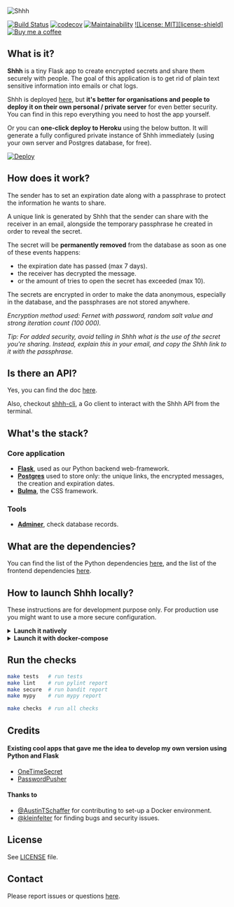 ![Shhh](https://i.imgur.com/0MPGbQj.png)

[![Build Status][travis-shield]][travis]
[![codecov][codecov-shield]][codecov]
[![Maintainability][codeclimate-shield]][codeclimate]
[![License: MIT][license-shield]][license]
[![Buy me a coffee][buymeacoffee-shield]][buymeacoffee]

## What is it?

**Shhh** is a tiny Flask app to create encrypted secrets and share 
them securely with people. The goal of this application is to get rid
of plain text sensitive information into emails or chat logs.  

Shhh is deployed [here](https://shhh-encrypt.herokuapp.com/), but
**it's better for organisations and people to deploy it on their own
personal / private server** for even better security. You can find
in this repo everything you need to host the app yourself.  

Or you can **one-click deploy to Heroku** using the below button.
It will generate a fully configured private instance of Shhh 
immediately (using your own server and Postgres database, for free).  

[![Deploy][heroku-shield]][heroku]

## How does it work?

The sender has to set an expiration date along with a passphrase to
protect the information he wants to share.  

A unique link is generated by Shhh that the sender can share with the
receiver in an email, alongside the temporary passphrase he created
in order to reveal the secret.  

The secret will be **permanently removed** from the database as soon 
as one of these events happens:  

* the expiration date has passed (max 7 days). 
* the receiver has decrypted the message. 
* or the amount of tries to open the secret has exceeded (max 10). 

The secrets are encrypted in order to make the data anonymous, 
especially in the database, and the passphrases are not stored 
anywhere.  

_Encryption method used: Fernet with password, random salt value and
strong iteration count (100 000)._  

_Tip: For added security, avoid telling in Shhh what is the use of
the secret you're sharing. Instead, explain this in your email, and 
copy the Shhh link to it with the passphrase._  

## Is there an API?

Yes, you can find the doc [here](https://app.swaggerhub.com/apis-docs/smallwat3r/shhh-api/1.0.0).  

Also, checkout [shhh-cli](https://github.com/smallwat3r/shhh-cli), 
a Go client to interact with the Shhh API from the terminal.  


## What's the stack?

### Core application
* **[Flask](https://flask.palletsprojects.com/en/1.1.x/)**, used as
our Python backend web-framework.  
* **[Postgres](https://www.postgresql.org/)** used to store only: 
the unique links, the encrypted messages, the creation and expiration
dates.  
* **[Bulma](https://bulma.io/)**, the CSS framework.  


### Tools
* **[Adminer](https://www.adminer.org/)**, check database records.  


## What are the dependencies?

You can find the list of the Python dependencies 
[here](https://github.com/smallwat3r/shhh/blob/master/requirements.txt), 
and the list of the frontend dependencies 
[here](https://github.com/smallwat3r/shhh/blob/master/package.json).

## How to launch Shhh locally?

These instructions are for development purpose only. For production 
use you might want to use a more secure configuration.

<details>
<summary><b>Launch it natively</b></summary>

#### Deps  

Make sure you have `make`, `yarn`, and obviously `python@3.8` 
installed on your machine.  

#### Postgres  

You will need a Postgres server running locally in the background. 
Create a database named `shhh`.  

```sql
CREATE DATABASE IF NOT EXISTS shhh;
```

#### Flask  

You will need to set up a few environment variables. We use them to 
configure Flask, as well as the application connection to the 
database.  

Rename the file `/envs/local.dev.template` to `/envs/local.dev` and 
fill in the missing values inside it (these are the values needed to 
connect to your local Postgres database).  

Once done, from the root of the repository, run  

```
make local
```

This command will make sure a virtual environment is created and that
all the needed dependencies are installed, and finally launch a flask
local server  

You can now access the app at http://localhost:5000  

</details>

<details>
<summary><b>Launch it with docker-compose</b></summary>

#### Deps

Make sure you have `make`, `docker` and `docker-compose` installed on
your machine.  

#### Docker

From the root of the repository, run

```sh
make dc-start  # to start the app
made dc-stop   # to stop the app
```

Once the container image has finished building and has started, you 
can access:  

* Shhh at http://localhost:5000
* See the database records using Adminer at http://localhost:8080

Note: using docker-compose the application will be running with 
Gunicorn.  

</details>

## Run the checks

```sh
make tests   # run tests
make lint    # run pylint report
make secure  # run bandit report
make mypy    # run mypy report

make checks  # run all checks
```

## Credits

#### Existing cool apps that gave me the idea to develop my own version using Python and Flask

* [OneTimeSecret](https://github.com/onetimesecret/onetimesecret)
* [PasswordPusher](https://github.com/pglombardo/PasswordPusher)

#### Thanks to

* [@AustinTSchaffer](https://github.com/AustinTSchaffer) for 
contributing to set-up a Docker environment.
* [@kleinfelter](https://github.com/kleinfelter) for finding bugs 
and security issues.

## License

See [LICENSE](https://github.com/smallwat3r/shhh/blob/master/LICENSE)
file.  

## Contact

Please report issues or questions 
[here](https://github.com/smallwat3r/shhh/issues).  


[buymeacoffee-shield]: https://www.buymeacoffee.com/assets/img/guidelines/download-assets-sm-2.svg
[buymeacoffee]: https://www.buymeacoffee.com/smallwat3r

[heroku-shield]: https://www.herokucdn.com/deploy/button.svg
[heroku]: https://heroku.com/deploy?template=https://github.com/smallwat3r/shhh

[license-shied]: https://img.shields.io/badge/License-MIT-green.svg
[license]: https://github.com/smallwat3r/shhh/blob/master/LICENSE

[codeclimate-shield]: https://api.codeclimate.com/v1/badges/f7c33b1403dd719407c8/maintainability
[codeclimate]: https://codeclimate.com/github/smallwat3r/shhh/maintainability

[codecov-shield]: https://codecov.io/gh/smallwat3r/shhh/branch/master/graph/badge.svg
[codecov]: https://codecov.io/gh/smallwat3r/shhh

[travis-shield]: https://travis-ci.com/smallwat3r/shhh.svg?branch=master
[travis]: https://travis-ci.com/smallwat3r/shhh
